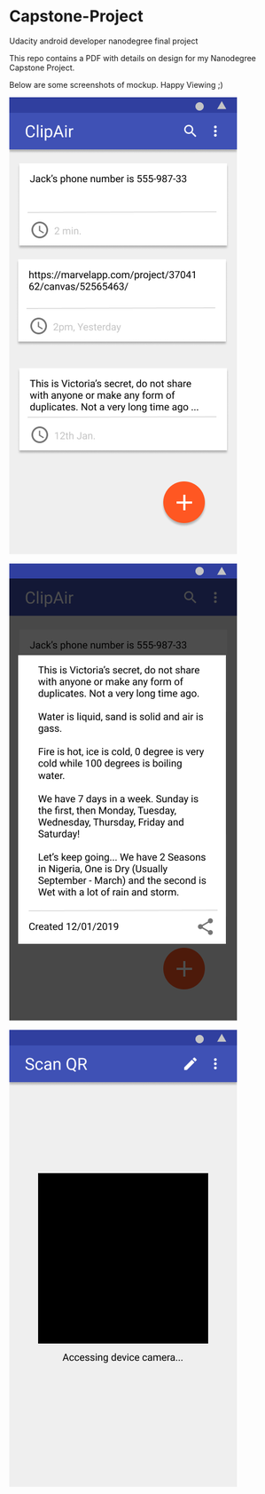 # Capstone-Project
Udacity android developer nanodegree final project

This repo contains a PDF with details on design for my Nanodegree Capstone Project.

Below are some screenshots of mockup. Happy Viewing ;)<br/>

![Alt text](screens/main-activity.png?raw=true "Main Activity")

![Alt text](screens/detail-dialog.png?raw=true "Expanded view of List item")

![Alt text](screens/scan-code-activity.png?raw=true "QR Scanner Activity")
